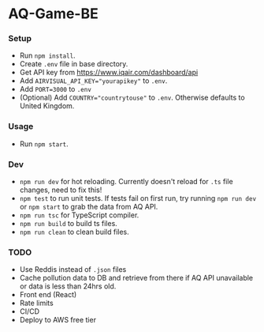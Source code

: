 # AQ-Game-BE

### Setup
- Run `npm install`.
- Create `.env` file in base directory.
- Get API key from https://www.iqair.com/dashboard/api
- Add `AIRVISUAL_API_KEY="yourapikey"` to `.env`.
- Add `PORT=3000` to `.env`
- (Optional) Add `COUNTRY="countrytouse"` to `.env`. Otherwise defaults to United Kingdom.

### Usage
- Run `npm start`.

### Dev
- `npm run dev` for hot reloading. Currently doesn't reload for `.ts` file changes, need to fix this!
- `npm test` to run unit tests. If tests fail on first run, try running `npm run dev` or `npm start` to grab the data from AQ API.
- `npm run tsc` for TypeScript compiler.
- `npm run build` to build ts files.
- `npm run clean` to clean build files.

### TODO
- Use Reddis instead of `.json` files
- Cache pollution data to DB and retrieve from there if AQ API unavailable or data is less than 24hrs old.
- Front end (React)
- Rate limits
- CI/CD
- Deploy to AWS free tier